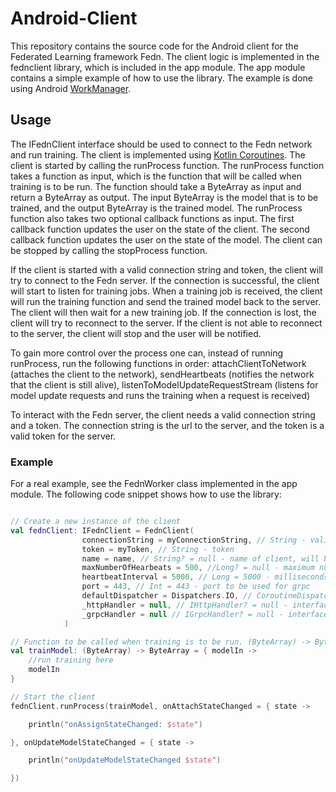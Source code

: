 # Android-Client
This repository contains the source code for the Android client for the Federated Learning framework Fedn. The client logic is implemented in the fednclient library, which is included in the app module. The app module contains a simple example of how to use the library. The example is done using Android [WorkManager](https://developer.android.com/topic/libraries/architecture/workmanager). 


## Usage

The IFednClient interface should be used to connect to the Fedn network and run training. The client is implemented using [Kotlin Coroutines](https://kotlinlang.org/docs/reference/coroutines-overview.html). The client is started by calling the runProcess function. The runProcess function takes a function as input, which is the function that will be called when training is to be run. The function should take a ByteArray as input and return a ByteArray as output. The input ByteArray is the model that is to be trained, and the output ByteArray is the trained model. The runProcess function also takes two optional callback functions as input. The first callback function updates the user on the state of the client. The second callback function updates the user on the state of the model. The client can be stopped by calling the stopProcess function.

If the client is started with a valid connection string and token, the client will try to connect to the Fedn server. If the connection is successful, the client will start to listen for training jobs. When a training job is received, the client will run the training function and send the trained model back to the server. The client will then wait for a new training job. If the connection is lost, the client will try to reconnect to the server. If the client is not able to reconnect to the server, the client will stop and the user will be notified.

To gain more control over the process one can, instead of running runProcess, run the following functions in order: attachClientToNetwork (attaches the client to the network), sendHeartbeats (notifies the network that the client is still alive), listenToModelUpdateRequestStream (listens for model update requests and runs the training when a request is received)

To interact with the Fedn server, the client needs a valid connection string and a token. The connection string is the url to the server, and the token is a valid token for the server.

### Example

For a real example, see the FednWorker class implemented in the app module. The following code snippet shows how to use the library:

```kotlin

// Create a new instance of the client
val fednClient: IFednClient = FednClient(
                connectionString = myConnectionString, // String - valid url
                token = myToken, // String - token
                name = name, // String? = null - name of client, will be generated if null 
                maxNumberOfHearbeats = 500, //Long? = null - maximum number of heart beats before client disconnects
                heartbeatInterval = 5000, // Long = 5000 - milliseconds between heart beats
                port = 443, // Int = 443 - port to be used for grpc
                defaultDispatcher = Dispatchers.IO, // CoroutineDispatcher = Dispatchers.IO - dispatcher used to create context
                _httpHandler = null, // IHttpHandler? = null - interface defined in library, can be used to override interaction with fedn rest api. Used for testing purposes
                _grpcHandler = null // IGrpcHandler? = null - interface defined in library, can be used to override interaction with fedn grpc client. Used for testing purposes
            )

// Function to be called when training is to be run. (ByteArray) -> ByteArray
val trainModel: (ByteArray) -> ByteArray = { modelIn ->
    //run training here
    modelIn
}

// Start the client
fednClient.runProcess(trainModel, onAttachStateChanged = { state ->

    println("onAssignStateChanged: $state")

}, onUpdateModelStateChanged = { state ->

    println("onUpdateModelStateChanged $state")

})